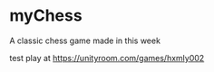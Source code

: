 # myChess
A classic chess game made in this week

test play at
https://unityroom.com/games/hxmly002
